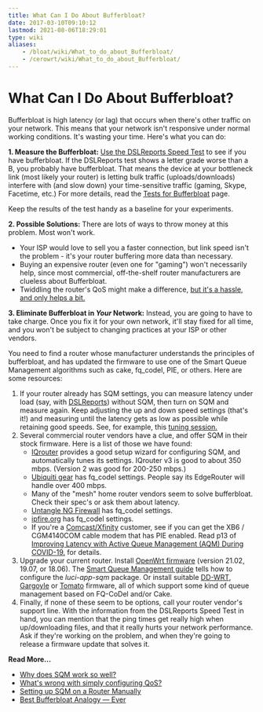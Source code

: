 ```yaml
---
title: What Can I Do About Bufferbloat?
date: 2017-03-10T09:10:12
lastmod: 2021-08-06T18:29:01
type: wiki
aliases:
    - /bloat/wiki/What_to_do_about_Bufferbloat/
    - /cerowrt/wiki/What_to_do_about_Bufferbloat/
---
```

# What Can I Do About Bufferbloat?

Bufferbloat is high latency (or lag) that occurs when there's other
traffic on your network.
This means that your network isn't responsive under normal working conditions.
It's wasting your time.
Here's what you can do:

**1. Measure the Bufferbloat:**
[Use the DSLReports Speed Test](http://dslreports.com/speedtest) to see if you have bufferbloat.
If the DSLReports test shows a letter grade worse than a B, you probably have bufferbloat.
That means the device at your bottleneck link (most
likely your router) is letting bulk traffic (uploads/downloads) interfere with
(and slow down) your time-sensitive traffic (gaming, Skype, Facetime, etc.)
For more details, read the [Tests for Bufferbloat](./Tests_for_Bufferbloat.md) page.

Keep the results of the test handy as a baseline for your experiments. 

**2. Possible Solutions:** There are lots of ways to throw money at this problem.
Most won't work.

* Your ISP would love to sell you a faster connection, but link speed isn't the problem -
it's your router buffering more data than necessary.
* Buying an expensive router (even one for "gaming") won't necessarily help,
since most commercial, off-the-shelf router manufacturers are clueless about Bufferbloat.
* Twiddling the router's QoS might make a difference,
[but it's a hassle, and only helps a bit.](More_about_Bufferbloat#what-s-wrong-with-simply-configuring-qos)

**3. Eliminate Bufferbloat in *Your* Network:**
Instead, you are going to have to take charge.
Once you fix it for your own network, it'll stay fixed for all time, 
and you won't be subject to changing practices at your ISP or other vendors.

You need to find a router whose manufacturer understands the principles of
bufferbloat, and has updated the firmware to use one of the Smart Queue
Management algorithms such as cake, fq_codel, PIE, or others. 
Here are some resources:

1.  If your router already has SQM settings, you can measure latency under load 
    (say, with [DSLReports](http://dslreports.com/speedtest)) without SQM, 
    then turn on SQM and measure again. 
    Keep adjusting the up and down speed settings (that's it!) and measuring 
    until the latency gets as low as possible while retaining good speeds.
    See, for example, this [tuning session.](Getting_SQM_Running_Right)
2.  Several commercial router vendors have a clue, and offer SQM in their stock firmware. 
    Here is a list of those we have found:
    * [IQrouter](http://evenroute.com) provides a good setup wizard for
    configuring SQM, and automatically tunes its settings. 
    IQrouter v3 is good to about 350 mbps. (Version 2 was good for 200-250 mbps.)
    * [Ubiquiti gear](https://help.ubnt.com/hc/en-us/articles/220716608-EdgeRouter-Advanced-queue-CLI-examples) has fq_codel settings. 
    People say its EdgeRouter will handle over 400 mbps.
    * Many of the "mesh" home router vendors seem to solve bufferbloat.
    Check their spec's or ask them about latency.
    * [Untangle NG Firewall](https://wiki.untangle.com/index.php/Bufferbloat) has fq_codel settings.
    * [ipfire.org](https://wiki.ipfire.org/configuration/services/qos) has fq_codel settings.
    * If you're a [Comcast/Xfinity](https://comcast.net) customer, see if you can get the XB6 / CGM4140COM cable modem that has PIE enabled.
Read p13 of [Improving Latency with Active Queue Management (AQM) During COVID-19.](https://arxiv.org/ftp/arxiv/papers/2107/2107.13968.pdf) for details.
3.  Upgrade your current router.
Install [OpenWrt firmware](https://OpenWrt.org) (version 21.02, 19.07, or 18.06).
The [Smart Queue Management guide](https://openwrt.org/docs/guide-user/network/traffic-shaping/sqm)
tells how to configure the *luci-app-sqm* package.
    Or install suitable [DD-WRT](https://www.dd-wrt.com),
    [Gargoyle](https://www.gargoyle-router.com) or
    [Tomato](https://freshtomato.org) firmware, all of which support some kind
    of queue management based on FQ-CoDel and/or Cake.
5.  Finally, if none of these seem to be options, call your router
    vendor's support line.
    With the information from the DSLReports Speed Test in hand, you can
    mention that the ping times get really high when up/downloading
    files, and that it really hurts your network performance. Ask if
    they're working on the problem, and when they're going to release a
    firmware update that solves it.

**Read More...**

* [Why does SQM work so well?](More_about_Bufferbloat#why-does-sqm-work-so-well)
* [What's wrong with simply configuring QoS?](More_about_Bufferbloat#what-s-wrong-with-simply-configuring-qos)
* [Setting up SQM on a Router Manually](More_about_Bufferbloat#setting-up-a-router-manually)
* [Best Bufferbloat Analogy &mdash; Ever](https://randomneuronsfiring.com/best-bufferbloat-analogy-ever/)
